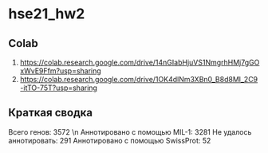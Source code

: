 # hse21_hw2

## Colab
1. https://colab.research.google.com/drive/14nGIabHjuVS1NmgrhHMj7gGOxWvE9Ffm?usp=sharing
2. https://colab.research.google.com/drive/1OK4dlNm3XBn0_B8d8Ml_2C9-itTO-75T?usp=sharing

## Краткая сводка
Всего генов: 3572 \n
Аннотировано с помощью MIL-1: 3281
Не удалось аннотировать: 291
Аннотировано с помощью SwissProt: 52
